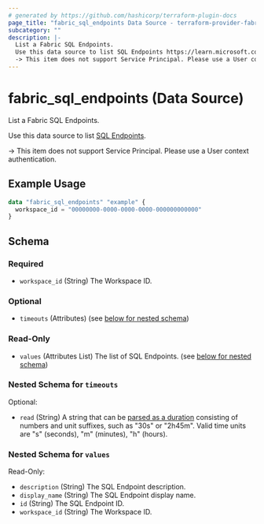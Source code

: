 ```yaml
---
# generated by https://github.com/hashicorp/terraform-plugin-docs
page_title: "fabric_sql_endpoints Data Source - terraform-provider-fabric"
subcategory: ""
description: |-
  List a Fabric SQL Endpoints.
  Use this data source to list SQL Endpoints https://learn.microsoft.com/fabric/data-warehouse/data-warehousing#sql-analytics-endpoint-of-the-lakehouse.
  -> This item does not support Service Principal. Please use a User context authentication.
---
```


# fabric_sql_endpoints (Data Source)

List a Fabric SQL Endpoints.

Use this data source to list [SQL Endpoints](https://learn.microsoft.com/fabric/data-warehouse/data-warehousing#sql-analytics-endpoint-of-the-lakehouse).

-> This item does not support Service Principal. Please use a User context authentication.

## Example Usage

```terraform
data "fabric_sql_endpoints" "example" {
  workspace_id = "00000000-0000-0000-0000-000000000000"
}
```

<!-- schema generated by tfplugindocs -->
## Schema

### Required

- `workspace_id` (String) The Workspace ID.

### Optional

- `timeouts` (Attributes) (see [below for nested schema](#nestedatt--timeouts))

### Read-Only

- `values` (Attributes List) The list of SQL Endpoints. (see [below for nested schema](#nestedatt--values))

<a id="nestedatt--timeouts"></a>

### Nested Schema for `timeouts`

Optional:

- `read` (String) A string that can be [parsed as a duration](https://pkg.go.dev/time#ParseDuration) consisting of numbers and unit suffixes, such as "30s" or "2h45m". Valid time units are "s" (seconds), "m" (minutes), "h" (hours).

<a id="nestedatt--values"></a>

### Nested Schema for `values`

Read-Only:

- `description` (String) The SQL Endpoint description.
- `display_name` (String) The SQL Endpoint display name.
- `id` (String) The SQL Endpoint ID.
- `workspace_id` (String) The Workspace ID.
